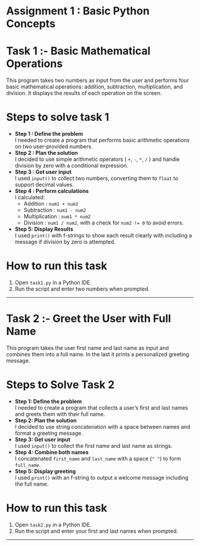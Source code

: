 # Assignment 1 : Basic Python Concepts

# Task 1 :- Basic Mathematical Operations

This program takes two numbers as input from the user and performs four basic mathematical operations: addition, subtraction, multiplication, and division. It displays the results of each operation on the screen.

# Steps to solve task 1

- **Step 1 : Define the problem**  
  I needed to create a program that performs basic arithmetic operations on two user-provided numbers.
- **Step 2 : Plan the solution**  
  I decided to use simple arithmetic operators ( `+`, `-`, `*`, `/` ) and handle division by zero with a conditional expression.
- **Step 3 : Get user input**  
  I used `input()` to collect two numbers, converting them to `float` to support decimal values.
- **Step 4 : Perform calculations**  
  I calculated:
    - Addition : `num1 + num2`
    - Subtraction : `num1 - num2`
    - Multiplication : `num1 * num2`
    - Division : `num1 / num2`, with a check for `num2 != 0` to avoid errors.
- **Step 5: Display Results**  
  I used `print()` with f-strings to show each result clearly with including a message if division by zero is attempted.

# How to run this task
1. Open `task1.py` in a Python IDE.
2. Run the script and enter two numbers when prompted.

------

# Task 2 :- Greet the User with Full Name

This program takes the user first name and last name as input and combines them into a full name. In the last it prints a personalized greeting message.

# Steps to Solve Task 2

- **Step 1: Define the problem**  
  I needed to create a program that collects a user’s first and last names and greets them with their full name.
- **Step 2: Plan the solution**  
  I decided to use string concatenation with a space between names and format a greeting message.
- **Step 3: Get user input**  
  I used `input()` to collect the first name and last name as strings.
- **Step 4: Combine both names**  
  I concatenated `first_name` and `last_name` with a space (`" "`) to form `full_name`.
- **Step 5: Display greeting**  
  I used `print()` with an f-string to output a welcome message including the full name.

# How to run this task
1. Open `task2.py` in a Python IDE.
2. Run the script and enter your first and last names when prompted.

-----

